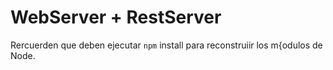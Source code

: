 # WebServer + RestServer

Rercuerden que deben ejecutar ```npm``` install para reconstruiir los m{odulos de Node.